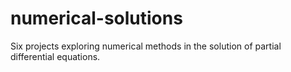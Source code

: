 # numerical-solutions
Six projects exploring numerical methods in the solution of partial differential equations.
